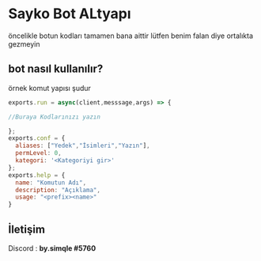 # Sayko Bot ALtyapı

öncelikle botun kodları tamamen bana aittir lütfen benim falan diye ortalıkta gezmeyin

## bot nasıl kullanılır?
örnek komut yapısı şudur
```js
exports.run = async(client,messsage,args) => {

//Buraya Kodlarınızı yazın

};
exports.conf = {
  aliases: ["Yedek","İsimleri","Yazın"],
  permLevel: 0,
  kategori: '<Kategoriyi gir>'
};
exports.help = {
  name: "Komutun Adı",
  description: "Açıklama",
  usage: "<prefix><name>"
}  
 ```

## İletişim

Discord : **by.simqle #5760**
